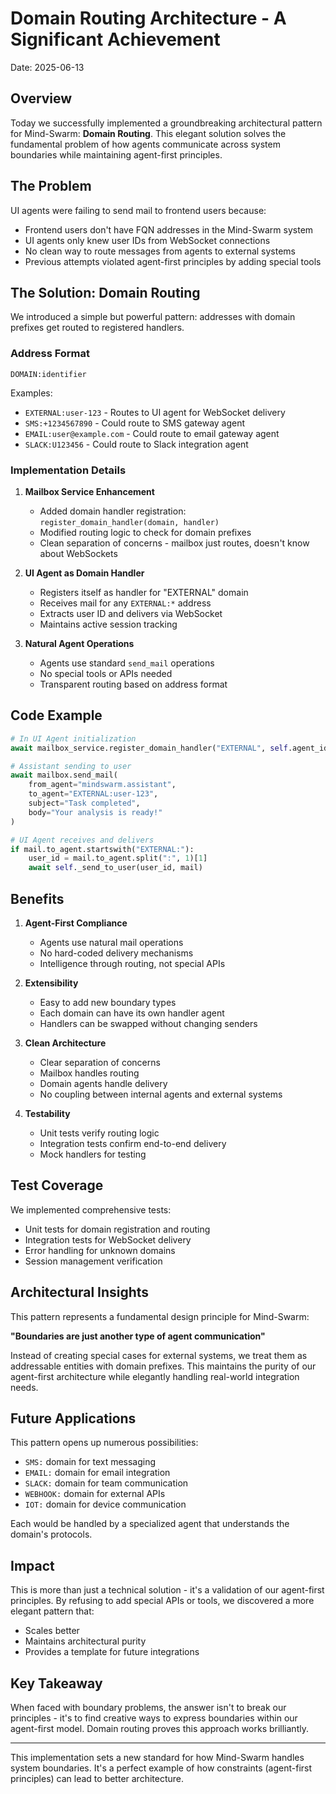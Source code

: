# Domain Routing Architecture - A Significant Achievement

Date: 2025-06-13

## Overview

Today we successfully implemented a groundbreaking architectural pattern for Mind-Swarm: **Domain Routing**. This elegant solution solves the fundamental problem of how agents communicate across system boundaries while maintaining agent-first principles.

## The Problem

UI agents were failing to send mail to frontend users because:
- Frontend users don't have FQN addresses in the Mind-Swarm system
- UI agents only knew user IDs from WebSocket connections
- No clean way to route messages from agents to external systems
- Previous attempts violated agent-first principles by adding special tools

## The Solution: Domain Routing

We introduced a simple but powerful pattern: addresses with domain prefixes get routed to registered handlers.

### Address Format
```
DOMAIN:identifier
```

Examples:
- `EXTERNAL:user-123` - Routes to UI agent for WebSocket delivery
- `SMS:+1234567890` - Could route to SMS gateway agent
- `EMAIL:user@example.com` - Could route to email gateway agent
- `SLACK:U123456` - Could route to Slack integration agent

### Implementation Details

1. **Mailbox Service Enhancement**
   - Added domain handler registration: `register_domain_handler(domain, handler)`
   - Modified routing logic to check for domain prefixes
   - Clean separation of concerns - mailbox just routes, doesn't know about WebSockets

2. **UI Agent as Domain Handler**
   - Registers itself as handler for "EXTERNAL" domain
   - Receives mail for any `EXTERNAL:*` address
   - Extracts user ID and delivers via WebSocket
   - Maintains active session tracking

3. **Natural Agent Operations**
   - Agents use standard `send_mail` operations
   - No special tools or APIs needed
   - Transparent routing based on address format

## Code Example

```python
# In UI Agent initialization
await mailbox_service.register_domain_handler("EXTERNAL", self.agent_id)

# Assistant sending to user
await mailbox.send_mail(
    from_agent="mindswarm.assistant",
    to_agent="EXTERNAL:user-123",
    subject="Task completed",
    body="Your analysis is ready!"
)

# UI Agent receives and delivers
if mail.to_agent.startswith("EXTERNAL:"):
    user_id = mail.to_agent.split(":", 1)[1]
    await self._send_to_user(user_id, mail)
```

## Benefits

1. **Agent-First Compliance**
   - Agents use natural mail operations
   - No hard-coded delivery mechanisms
   - Intelligence through routing, not special APIs

2. **Extensibility**
   - Easy to add new boundary types
   - Each domain can have its own handler agent
   - Handlers can be swapped without changing senders

3. **Clean Architecture**
   - Clear separation of concerns
   - Mailbox handles routing
   - Domain agents handle delivery
   - No coupling between internal agents and external systems

4. **Testability**
   - Unit tests verify routing logic
   - Integration tests confirm end-to-end delivery
   - Mock handlers for testing

## Test Coverage

We implemented comprehensive tests:
- Unit tests for domain registration and routing
- Integration tests for WebSocket delivery
- Error handling for unknown domains
- Session management verification

## Architectural Insights

This pattern represents a fundamental design principle for Mind-Swarm:

**"Boundaries are just another type of agent communication"**

Instead of creating special cases for external systems, we treat them as addressable entities with domain prefixes. This maintains the purity of our agent-first architecture while elegantly handling real-world integration needs.

## Future Applications

This pattern opens up numerous possibilities:
- `SMS:` domain for text messaging
- `EMAIL:` domain for email integration  
- `SLACK:` domain for team communication
- `WEBHOOK:` domain for external APIs
- `IOT:` domain for device communication

Each would be handled by a specialized agent that understands the domain's protocols.

## Impact

This is more than just a technical solution - it's a validation of our agent-first principles. By refusing to add special APIs or tools, we discovered a more elegant pattern that:
- Scales better
- Maintains architectural purity
- Provides a template for future integrations

## Key Takeaway

When faced with boundary problems, the answer isn't to break our principles - it's to find creative ways to express boundaries within our agent-first model. Domain routing proves this approach works brilliantly.

---

This implementation sets a new standard for how Mind-Swarm handles system boundaries. It's a perfect example of how constraints (agent-first principles) can lead to better architecture.